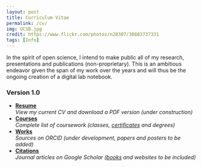 ```yaml
---
layout: post
title: Curriculum Vitae
permalink: /cv/
img: UCSB.jpg
credit: https://www.flickr.com/photos/n28307/30883737331
tags: [Info]
---
```


In the spirit of open science, I intend to make public all of my research, presentations and publications (non-proprietary).  This is an ambitious endeavor given the span of my work over the years and will thus be the ongoing creation of a digital lab notebook.

### Version 1.0

<ul class="fa-ul">
  <li><i class="fa-li fa fa-file-text-o"></i><strong><a href="http://docs.google.com/document/d/1O69ugznjR-NY9WaTPyifziZ1x4IilDXzXPV-xYB6xn4" target="_blank">Resume</a></strong><br>
    <em>View my current CV and download a PDF version (under construction)</em></li>
  <li><i class="fa-li fa fa-university"></i><strong><a href="https://docs.google.com/spreadsheets/d/1GImCrgv1_oDjbwko56bEv5TPY0pukVJu8CSqIV85e-k" target="_blank">Courses</a></strong><br>
    <em>Complete list of coursework (classes, <a href="https://www.coursera.org/account/accomplishments/specialization/WKZKD3R8QT6P" target="_blank">certificates</a> and degrees)</em></li>
  <li><i class="fa-li ai ai-orcid"></i><strong><a href="http://orcid.org/0000-0001-7737-5634" target="_blank">Works</a></strong><br>
    <em>Sources on ORCID (under development, papers and posters to be added)</em></li>
  <li><i class="fa-li ai ai-google-scholar"></i><strong><a href="https://scholar.google.com/citations?user=XyQXaocAAAAJ" target="_blank">Citations</a></strong><br>
    <em>Journal articles on Google Scholar (<a href="https://books.google.com/books?uid=112842747224626688959" target="_blank">books</a> and websites to be included)</em></li>
</ul>